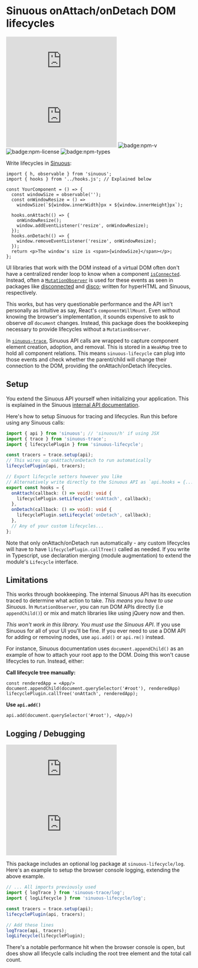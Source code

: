 # Sinuous onAttach/onDetach DOM lifecycles

![badge:min+gzip](https://img.badgesize.io/https://unpkg.com/sinuous-lifecycle/index.js?compression=gzip&label=min%2Bgzip&style=flat-square)
![badge:min](https://img.badgesize.io/https://unpkg.com/sinuous-lifecycle/index.js?label=min&style=flat-square)
![badge:npm-v](https://flat.badgen.net/npm/v/sinuous-lifecycle)
![badge:npm-license](https://flat.badgen.net/npm/license/sinuous-lifecycle)
![badge:npm-types](https://flat.badgen.net/npm/types/sinuous-lifecycle)

Write lifecycles in [Sinuous][1]:

```tsx
import { h, observable } from 'sinuous';
import { hooks } from '../hooks.js'; // Explained below

const YourComponent = () => {
  const windowSize = observable('');
  const onWindowResize = () =>
    windowSize(`${window.innerWidth}px × ${window.innerHeight}px`);

  hooks.onAttach(() => {
    onWindowResize();
    window.addEventListener('resize', onWindowResize);
  });
  hooks.onDetach(() => {
    window.removeEventListener('resize', onWindowResize);
  });
  return <p>The window's size is <span>{windowSize}</span></p>;
};
```

UI libraries that work with the DOM instead of a virtual DOM often don't have a
centralized render loop to know when a component [`isConnected`][2]. Instead,
often a [`MutationObserver`][3] is used for these events as seen in packages
like [disconnected][4] and [disco][5]; written for hyperHTML and Sinuous,
respectively.

This works, but has very questionable performance and the API isn't personally
as intuitive as say, React's `componentWillMount`. Even without knowing the
browser's implementation, it sounds expensive to ask to observe _all_ `document`
changes. Instead, this package does the bookkeeping necessary to provide
lifecycles without a `MutationObserver`.

In [`sinuous-trace`][6], Sinuous API calls are wrapped to capture component
element creation, adoption, and removal. This is stored in a `WeakMap` tree to
hold all component relations. This means `sinuous-lifecycle` can plug into those
events and check whether the parent/child will change their connection to the
DOM, providing the onAttach/onDetach lifecycles.

## Setup

You extend the Sinuous API yourself when initializing your application. This is
explained in the Sinuous [internal API documentation][7].

Here's how to setup Sinuous for tracing and lifecycles. Run this before using
any Sinuous calls:

```ts
import { api } from 'sinuous'; // 'sinuous/h' if using JSX
import { trace } from 'sinuous-trace';
import { lifecyclePlugin } from 'sinuous-lifecycle';

const tracers = trace.setup(api);
// This wires up onAttach/onDetach to run automatically
lifecyclePlugin(api, tracers);

// Export lifecycle setters however you like
// Alternatively write directly to the Sinuous API as `api.hooks = {...}`
export const hooks = {
  onAttach(callback: () => void): void {
    lifecyclePlugin.setLifecycle('onAttach', callback);
  },
  onDetach(callback: () => void): void {
    lifecyclePlugin.setLifecycle('onDetach', callback);
  },
  // Any of your custom lifecycles...
};
```

Note that only onAttach/onDetach run automatically - any custom lifecycles will
have to have `lifecyclePlugin.callTree()` called as needed. If you write in
Typescript, use declaration merging (module augmentation) to extend the module's
`Lifecycle` interface.

## Limitations

This works through bookkeeping. The internal Sinuous API has its execution
traced to determine what action to take. _This means you have to use Sinuous_.
In `MutationObserver`, you can  run DOM APIs directly (i.e `appendChild()`) or
mix and match libraries like using jQuery now and then.

_This won't work in this library. You must use the Sinuous API_. If you use
Sinuous for all of your UI you'll be fine. If you ever need to use a DOM API for
adding or removing nodes, use `api.add()` or `api.rm()` instead.

For instance, Sinuous documentation uses `document.appendChild()` as an example
of how to attach your root app to the DOM. Doing this won't cause lifecycles to
run. Instead, either:

**Call lifecycle tree manually:**

```tsx
const renderedApp = <App/>
document.appendChild(document.querySelector('#root'), renderedApp)
lifecyclePlugin.callTree('onAttach', renderedApp);
```

**Use `api.add()`**

```tsx
api.add(document.querySelector('#root'), <App/>)
```

## Logging / Debugging

![badge:min+gzip](https://img.badgesize.io/https://unpkg.com/sinuous-lifecycle/log/index.js?compression=gzip&label=min%2Bgzip&style=flat-square)
![badge:min](https://img.badgesize.io/https://unpkg.com/sinuous-lifecycle/log/index.js?label=min&style=flat-square)

This package includes an optional log package at `sinuous-lifecycle/log`. Here's
an example to setup the browser console logging, extending the above example.

```ts
// ... All imports previously used
import { logTrace } from 'sinuous-trace/log';
import { logLifecycle } from 'sinuous-lifecycle/log';

const tracers = trace.setup(api);
lifecyclePlugin(api, tracers);

// Add these lines
logTrace(api, tracers);
logLifecycle(lifecyclePlugin);
```

There's a notable performance hit when the browser console is open, but does
show all lifecycle calls including the root tree element and the total call
count.

[1]: https://sinuous.dev
[2]: https://developer.mozilla.org/en-US/docs/Web/API/Node/isConnected
[3]: https://developer.mozilla.org/en-US/docs/Web/API/MutationObserver
[4]: https://github.com/WebReflection/disconnected
[5]: https://github.com/luwes/disco
[6]: https://gitlab.com/nthm/sinuous-packages/-/tree/work/sinuous-trace
[7]: https://github.com/luwes/sinuous#internal-api

